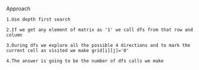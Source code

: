 Approach

    1.Use depth first search

    2.If we get any element of matrix as '1' we call dfs from that row and column

    3.During dfs we explore all the possible 4 directions and to mark the current cell as visited we make grid[i][j]='0'

    4.The answer is going to be the number of dfs calls we make